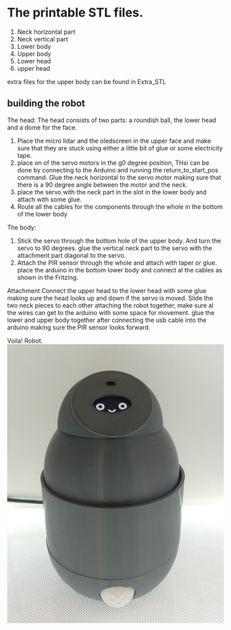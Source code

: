 # The printable STL files.

1. Neck horizontal part
2. Neck vertical part
3. Lower body
4. Upper body
5. Lower head
6. upper head

extra files for the upper body can be found in Extra_STL

## building the robot

The head:
The head consists of two parts: a roundish ball, the lower head and a dome for the face. 
1. Place the micro lidar and the oledscreen in the upper face and make sure that they are stuck using either a little bit of glue or some electricity tape.
2. place on of the servo motors in the g0 degree position, THsi can be done by connecting to the Arduino and running the return_to_start_pos command. Glue the neck horizontal to the servo motor making sure that there is a 90 degree angle between the motor and the neck.
3. place the servo with the neck part in the slot in the lower body and attach with some glue. 
4. Route all the cables for the components through the whole in the bottom of the lower body

The body:
1. Stick the servo through the bottom hole of the upper body. And turn the servo to 90 degrees. glue the vertical neck part to the servo with the attachment part diagonal to the servo. 
2. Attach the PIR sensor through the whole and attach with taper or glue. place the arduino in the bottom lower body and connect al the cables as shown in the Fritzing. 

Attachment
Connect the upper head to the lower head with some glue making sure the head looks up and down if the servo is moved. 
Slide the two neck pieces to each other attaching the robot together, make sure al the wires can get to the arduino with some space for movement. glue the lower and upper body together after connecting the usb cable into the arduino making sure the PIR sensor looks forward.

Voila! Robot. 
![DECO](https://github.com/MHovenkamp/DECO/blob/interface_development/images/DECO.jpg)
